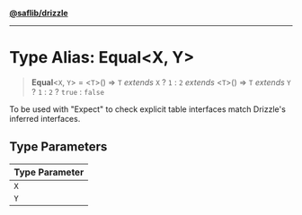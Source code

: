 [**@saflib/drizzle**](../index.md)

---

# Type Alias: Equal\<X, Y\>

> **Equal**\<`X`, `Y`\> = \<`T`\>() => `T` _extends_ `X` ? `1` : `2` _extends_ \<`T`\>() => `T` _extends_ `Y` ? `1` : `2` ? `true` : `false`

To be used with "Expect" to check explicit table interfaces match Drizzle's inferred interfaces.

## Type Parameters

| Type Parameter |
| -------------- |
| `X`            |
| `Y`            |
